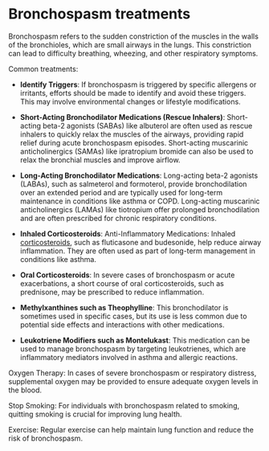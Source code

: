 # Bronchospasm treatments

Bronchospasm refers to the sudden constriction of the muscles in the walls of the bronchioles, which are small airways in the lungs. This constriction can lead to difficulty breathing, wheezing, and other respiratory symptoms.

Common treatments:

* **Identify Triggers**: If bronchospasm is triggered by specific allergens or irritants, efforts should be made to identify and avoid these triggers. This may involve environmental changes or lifestyle modifications.

* **Short-Acting Bronchodilator Medications (Rescue Inhalers)**: Short-acting beta-2 agonists (SABAs) like albuterol are often used as rescue inhalers to quickly relax the muscles of the airways, providing rapid relief during acute bronchospasm episodes. Short-acting muscarinic anticholinergics (SAMAs) like ipratropium bromide can also be used to relax the bronchial muscles and improve airflow.

* **Long-Acting Bronchodilator Medications**: Long-acting beta-2 agonists (LABAs), such as salmeterol and formoterol, provide bronchodilation over an extended period and are typically used for long-term maintenance in conditions like asthma or COPD. Long-acting muscarinic anticholinergics (LAMAs) like tiotropium offer prolonged bronchodilation and are often prescribed for chronic respiratory conditions.

* **Inhaled Corticosteroids**: Anti-Inflammatory Medications: Inhaled [corticosteroids](../corticosteroids/), such as fluticasone and budesonide, help reduce airway inflammation. They are often used as part of long-term management in conditions like asthma.

* **Oral Corticosteroids**: In severe cases of bronchospasm or acute exacerbations, a short course of oral corticosteroids, such as prednisone, may be prescribed to reduce inflammation.

* **Methylxanthines such as Theophylline**: This bronchodilator is sometimes used in specific cases, but its use is less common due to potential side effects and interactions with other medications.

* **Leukotriene Modifiers such as Montelukast**: This medication can be used to manage bronchospasm by targeting leukotrienes, which are inflammatory mediators involved in asthma and allergic reactions.

Oxygen Therapy: In cases of severe bronchospasm or respiratory distress, supplemental oxygen may be provided to ensure adequate oxygen levels in the blood.

Stop Smoking: For individuals with bronchospasm related to smoking, quitting smoking is crucial for improving lung health.

Exercise: Regular exercise can help maintain lung function and reduce the risk of bronchospasm.
